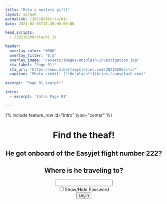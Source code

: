 ```yaml
---
title: "Rita's mystery gift!"
layout: splash
permalink: /20210206rita/01/
date: 2021-02-05T11:39:00-00:00

head_scripts:
  - /20210206rita/01.js

header:
  overlay_color: "#000"
  overlay_filter: "0.5"
  overlay_image: "/assets/images/unsplash-investigation.jpg"
  cta_label: "Page 01!"
  cta_url: "https://www.albertsmysteries.com/20210206rita/"
  caption: "Photo credit: [**Unsplash**](https://unsplash.com)"

excerpt: "Page 01 exerpt!"

intro: 
  - excerpt: 'Intro Page 01'

---
```


{% include feature_row id="intro" type="center" %}

<center>
  <h1>Find the theaf!</h1>
  <h2>He got onboard of the Easyjet flight number 222?</h2>
  <h2>Where is he traveling to?</h2>

  <div class="wrapper">
    <form class="form1" action="https://www.albertsmysteries.com/20210206rita/01/">
      <div class="inputcontent">
          <input type="text" id="password" /><br />
          <input type="checkbox" onclick="myFunction()" />Show/Hide Password
      </div>
      <div class="buttons">
        <input
          class="orangebutton"
          type="button"
          value="Login"
          onclick="checkPassword()" />
      </div>
    </form>
  </div>
</center>
